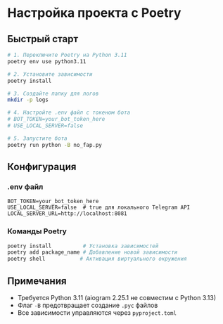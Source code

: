 # Настройка проекта с Poetry

## Быстрый старт

```bash
# 1. Переключите Poetry на Python 3.11
poetry env use python3.11

# 2. Установите зависимости
poetry install

# 3. Создайте папку для логов
mkdir -p logs

# 4. Настройте .env файл с токеном бота
# BOT_TOKEN=your_bot_token_here
# USE_LOCAL_SERVER=false

# 5. Запустите бота
poetry run python -B no_fap.py
```

## Конфигурация

### .env файл
```env
BOT_TOKEN=your_bot_token_here
USE_LOCAL_SERVER=false  # true для локального Telegram API
LOCAL_SERVER_URL=http://localhost:8081
```

### Команды Poetry
```bash
poetry install          # Установка зависимостей
poetry add package_name # Добавление новой зависимости
poetry shell           # Активация виртуального окружения
```

## Примечания

- Требуется Python 3.11 (aiogram 2.25.1 не совместим с Python 3.13)
- Флаг `-B` предотвращает создание `.pyc` файлов
- Все зависимости управляются через `pyproject.toml`
